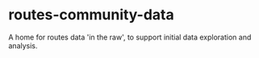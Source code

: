 # routes-community-data
A home for routes data 'in the raw', to support initial data exploration and analysis.
